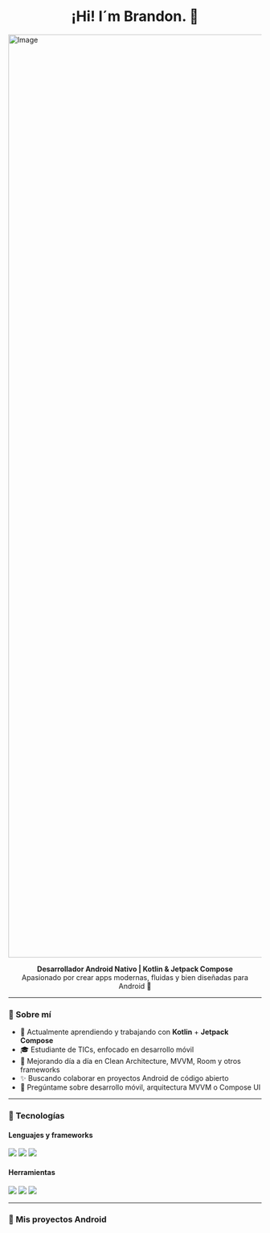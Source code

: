 <!-- Saludo -->
<h1 align="center">¡Hi! I´m Brandon. 👋</h1>

<!-- Banner principal -->
<img width="1834" alt="Image" src="https://github.com/user-attachments/assets/a7ffbc74-86eb-42af-8fea-a1b9a89cabbb" />



<p align="center">
  <strong>Desarrollador Android Nativo | Kotlin & Jetpack Compose</strong><br/>
  Apasionado por crear apps modernas, fluidas y bien diseñadas para Android 📱
</p>

---

### 🧠 Sobre mí

- 💼 Actualmente aprendiendo y trabajando con **Kotlin** + **Jetpack Compose**
- 🎓 Estudiante de TICs, enfocado en desarrollo móvil
- 🌱 Mejorando día a día en Clean Architecture, MVVM, Room y otros frameworks
- ✨ Buscando colaborar en proyectos Android de código abierto
- 💬 Pregúntame sobre desarrollo móvil, arquitectura MVVM o Compose UI

---

### 🚀 Tecnologías

#### Lenguajes y frameworks
<p>
  <img src="https://img.shields.io/badge/Kotlin-%230095D5.svg?style=for-the-badge&logo=kotlin&logoColor=white"/>
  <img src="https://img.shields.io/badge/Jetpack%20Compose-4285F4?style=for-the-badge&logo=android&logoColor=white"/>
  <img src="https://img.shields.io/badge/Room-006400?style=for-the-badge"/>
</p>

#### Herramientas
<p>
  <img src="https://img.shields.io/badge/Android%20Studio-3DDC84?style=for-the-badge&logo=android-studio&logoColor=white"/>
  <img src="https://img.shields.io/badge/Git-F05032?style=for-the-badge&logo=git&logoColor=white"/>
  <img src="https://img.shields.io/badge/GitHub-181717?style=for-the-badge&logo=github&logoColor=white"/>
</p>

---

### 📱 Mis proyectos Android






